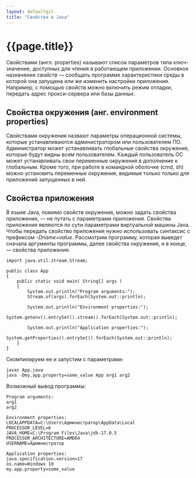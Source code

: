 ```yaml
---
layout: defaultgit 
title: "Свойства в Java"
---
```

# {{page.title}}

Свойствами (англ. properties) называют список параметров типа ключ-значение, доступных для чтения в работающем приложении. Основное назначение _свойств_ &mdash; сообщать программе характеристики среды в которой она запущена или же изменить настройки приложения. Например, с помощью _свойств_ можно включить режим отладки, передать адрес прокси-сервера или базы данных.

## Свойства окружения (анг. environment properties)
Свойствами окружения назвают параметры операционной системы, которые устанавливаются администратором или пользователем ПО. Администратор может устанавливать глобальные свойства окружения, которые будут видны всем пользователям. Каждый пользователь ОС может устанавливать свои переменные окружения в дополнение к глобальным. Кроме того, при работе в командной оболочке (cmd, sh) можно установить переменные окружения, видимые только только для приложений запущенных в ней.

## Свойства приложения
В языке Java, помимо свойств окружения, можно задать свойства приложения, &mdash; не путать с параметрами приложения. Свойства приложения являются по сути параметрами виртуальной машины Java. Чтобы передать свойство приложения нужно использовать синтаксис с префиксом _-Dname=value_.
Рассмотрим программу, которая выведет сначала аргументы программы, далее свойства окружения, и в конце, &mdash; свойства приложения.


```
import java.util.stream.Stream;

public class App
{
    public static void main( String[] args )
    {
        System.out.println("Program arguments:");
        Stream.of(args).forEach(System.out::println);

        System.out.println("Environment properties:");
        System.getenv().entrySet().stream().forEach(System.out::println);

        System.out.println("Application properties:");
        System.getProperties().entrySet().forEach(System.out::println);
    }
}
```
Скомпилируем ее и запустим с параметрами:

```
javac App.java
java -Dmy.app.property=some_value App arg1 arg2
```
Возможный вывод программы:
```
Program arguments:
arg1
arg2

Environment properties:
LOCALAPPDATA=C:\Users\Администратор\AppData\Local
PROCESSOR_LEVEL=6
JAVA_HOME=C:\Program Files\Java\jdk-17.0.5
PROCESSOR_ARCHITECTURE=AMD64
USERNAME=Администратор

Application properties:
java.specification.version=17
os.name=Windows 10
my.app.property=some_value
```
